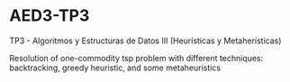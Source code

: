 # AED3-TP3
TP3 - Algoritmos y Estructuras de Datos III (Heurísticas y Metaherísticas)

Resolution of one-commodity tsp problem with different techniques: backtracking, greedy heuristic, and some metaheuristics
